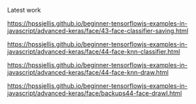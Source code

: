 Latest work


https://hpssjellis.github.io/beginner-tensorflowjs-examples-in-javascript/advanced-keras/face/43-face-classifier-saving.html




https://hpssjellis.github.io/beginner-tensorflowjs-examples-in-javascript/advanced-keras/face/44-face-knn-classifier.html





https://hpssjellis.github.io/beginner-tensorflowjs-examples-in-javascript/advanced-keras/face/44-face-knn-draw.html



https://hpssjellis.github.io/beginner-tensorflowjs-examples-in-javascript/advanced-keras/face/backups44-face-drawI.html




